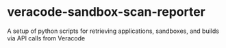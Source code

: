 # veracode-sandbox-scan-reporter

A setup of python scripts for retrieving applications, sandboxes, and builds via API calls from Veracode
